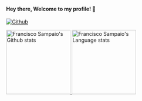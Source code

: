 #### Hey there, Welcome to my profile! 👋

[![Github](https://img.shields.io/github/followers/FranciscoHynt?label=Follow&style=social)](https://github.com/FranciscoHynt) 
 
 <a href="https://github.com/FranciscoHynt">
    <img height=175 src="https://github-readme-stats-git-master-rstaa-rickstaa.vercel.app/api?username=FranciscoHynt&show_icons=true&count_private=true&line_height=28&hide_border=1&include_all_commits=true&card_width=450&role=OWNER,COLLABORATOR&theme=dark&bg_color=000000#gh-dark-mode-only" alt="Francisco Sampaio's Github stats" />
    <img height=175 src="https://github-readme-stats-git-master-rstaa-rickstaa.vercel.app/api/top-langs/?username=FranciscoHynt&layout=compact&langs_count=10&hide_border=1&role=OWNER,COLLABORATOR&theme=dark&bg_color=000000#gh-dark-mode-only" alt="Francisco Sampaio's Language stats" />
